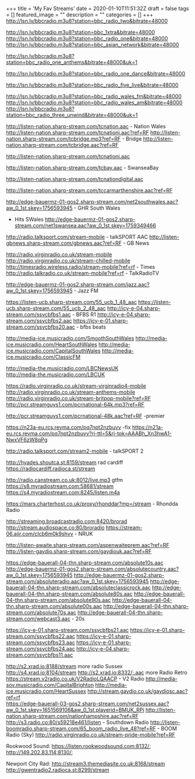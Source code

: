 +++
title = 'My Fav Streams'
date = 2020-01-10T11:51:32Z
draft = false
tags = []
featured_image = ""
description = ""
categories = []
+++
http://lsn.lv/bbcradio.m3u8?station=bbc_radio_two&bitrate=48000

http://lsn.lv/bbcradio.m3u8?station=bbc_1xtra&bitrate=48000
http://lsn.lv/bbcradio.m3u8?station=bbc_radio_one&bitrate=48000
http://lsn.lv/bbcradio.m3u8?station=bbc_asian_network&bitrate=48000

http://lsn.lv/bbcradio.m3u8?station=bbc_radio_one_anthems&bitrate=48000&uk=1

http://lsn.lv/bbcradio.m3u8?station=bbc_radio_one_dance&bitrate=48000

http://lsn.lv/bbcradio.m3u8?station=bbc_radio_five_live&bitrate=48000

http://lsn.lv/bbcradio.m3u8?station=bbc_radio_wales_fm&bitrate=48000
http://lsn.lv/bbcradio.m3u8?station=bbc_radio_wales_am&bitrate=48000
http://lsn.lv/bbcradio.m3u8?station=bbc_radio_three_unwind&bitrate=48000&uk=1

http://listen-nation.sharp-stream.com/tcnation.aac - Nation Wales
http://listen-nation.sharp-stream.com/tcnationi.aac?ref=RF
http://listen-nation.sharp-stream.com/tcbridge.mp3?ref=RF - Bridge
http://listen-nation.sharp-stream.com/tcbridge.aac?ref=RF

http://listen-nation.sharp-stream.com/tcnationi.aac

http://listen-nation.sharp-stream.com/tcbay.aac - SwanseaBay

http://listen-nation.sharp-stream.com/tcnationdigital.aac

http://listen-nation.sharp-stream.com/tccarmarthenshire.aac?ref=RF

http://edge-bauermz-01-gos2.sharp-stream.com/net2southwales.aac?aw_0_1st.skey=1756593945 - GHR South Wales

- Hits SWales
http://edge-bauermz-01-gos2.sharp-stream.com/net1swansea.aac?aw_0_1st.skey=1759349466

http://radio.talksport.com/stream-mobile - talkSPORT AAC
http://listen-gbnews.sharp-stream.com/gbnews.aac?ref=RF - GB News

http://radio.virginradio.co.uk/stream-mobile
http://radio.virginradio.co.uk/stream-chilled-mobile
http://timesradio.wireless.radio/stream-mobile?ref=rf - Times
http://radio.talkradio.co.uk/stream-mobile?ref=rf - TalkRadioTV

http://edge-bauermz-01-gos2.sharp-stream.com/jazz.aac?aw_0_1st.skey=1756593945 - Jazz FM

https://listen-ucb.sharp-stream.com/55_ucb_1_48_aac
https://listen-ucb.sharp-stream.com/55_ucb_2_48_aac
http://icy-e-04.sharp-stream.com/ssvcbfbs1.aac  - BFBS R1
http://icy-e-04.sharp-stream.com/ssvcbfbs2.aac
https://icy-e-01.sharp-stream.com/ssvcbfbs20.aac - bfbs beats

http://media-ice.musicradio.com/SmoothSouthWales
http://media-ice.musicradio.com/HeartSouthWales
http://media-ice.musicradio.com/CapitalSouthWales
http://media-ice.musicradio.com/ClassicFM

http://media-the.musicradio.com/LBCNewsUK  
http://media-the.musicradio.com/LBCUK  

https://radio.virginradio.co.uk/stream-virginradio4-mobile
http://radio.virginradio.co.uk/stream-anthems-mobile
http://radio.virginradio.co.uk/stream-britpop-mobile?ref=RF
http://pcr.streamguys1.com/pcrnational-64k.mp3?ref=RF

http://pcr.streamguys1.com/pcrnational-48k.aac?ref=RF -premier

https://n23a-eu.rcs.revma.com/pq7npt2nzbuvv -fix
https://n21a-eu.rcs.revma.com/pq7npt2nzbuvv?rj-ttl=5&rj-tok=AAABh_Xn3hwA1-NwxVF6zW8qPg

http://radio.talksport.com/stream2-mobile - talkSPORT 2  

http://hyades.shoutca.st:8159/stream rad cardiff
https://radiocardiff.radioca.st/stream

http://radio.canstream.co.uk:8012/live.mp3 gtfm
https://s8.myradiostream.com:58681/stream
https://s4.myradiostream.com:8245/listen.m4a

https://mars.charterhost.co.uk/proxy/rhonddar?mp=/stream - Rhondda Radio

http://streaming.broadcastradio.com:8420/brorad
http://stream.audiospace.co:80/broradio
https://stream-06.aiir.com/clcb6m0k9shvv - NRUK

http://listen-awaite.sharp-stream.com/aspenwaiteprem.aac?ref=RF
http://listen-gaydio.sharp-stream.com/gaydiouk.aac?ref=RF

https://edge-bauerall-04-thn.sharp-stream.com/absolute10s.aac
http://edge-bauermz-01-gos2.sharp-stream.com/absolutecountry.aac?aw_0_1st.skey=1756593945
http://edge-bauermz-01-gos2.sharp-stream.com/absoluteradio.aac?aw_0_1st.skey=1756593945
http://edge-bauerall-04-thn.sharp-stream.com/absoluteclassicrock.aac
http://edge-bauerall-04-thn.sharp-stream.com/absolute80s.aac
http://edge-bauerall-04-thn.sharp-stream.com/absolute90s.aac
http://edge-bauerall-04-thn.sharp-stream.com/absolute00s.aac
http://edge-bauerall-04-thn.sharp-stream.com/absolute70s.aac
http://edge-bauerall-04-thn.sharp-stream.com/webcast3.aac - 20s

https://icy-e-01.sharp-stream.com/ssvcbfbs21.aac 
https://icy-e-01.sharp-stream.com/ssvcbfbs22.aac
https://icy-e-01.sharp-stream.com/ssvcbfbs23.aac
https://icy-e-01.sharp-stream.com/ssvcbfbs24.aac
http://icy-e-04.sharp-stream.com/ssvcbfbs11.aac

http://s2.xrad.io:8188/stream more radio Sussex
http://s4.xrad.io:8104/stream
http://s2.xrad.io:8332/;.aac more Radio Retro
https://stream.v2radio.co.uk/V2RadioLQAACP - V2 Radio
http://media-sov.musicradio.com/CapitalBrighton
http://media-ice.musicradio.com/HeartSussex
http://stream.gaydio.co.uk/gaydiosc.aac?ref=rf  
https://edge-bauerall-03-gos2.sharp-stream.com/net2sussex.aac?aw_0_1st.skey=1651569106&aw_0_1st.playerid=BMUK_RPi
http://listen-nation.sharp-stream.com/nationhampshire.aac?ref=RF
http://s3.radio.co:80/s59218e461/listen - Southdown Radio
http://listen-boomradio.sharp-stream.com/65_boom_radio_live_48?ref=RF - BOOM Radio (Sky)
http://radio.virginradio.co.uk/stream-pride-mobile?ref=RF

Rookwood Sound: 
https://listen.rookwoodsound.com:8132/;
http://149.202.83.114:8130/;

Newport City Rad:
http://stream3.themediasite.co.uk:8168/stream
http://gwentradio2.radioca.st:8299/stream


